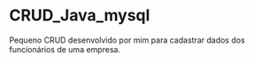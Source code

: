 # CRUD_Java_mysql
Pequeno CRUD desenvolvido por mim para cadastrar dados dos funcionários de uma empresa. 
